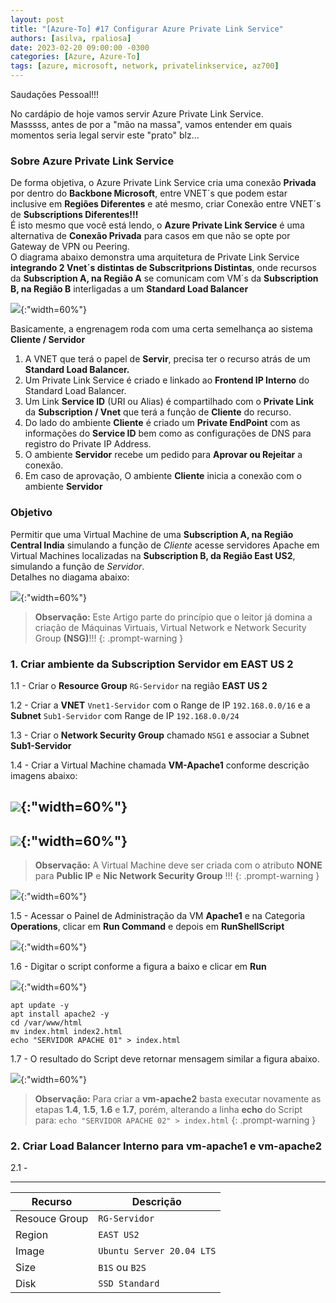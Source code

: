 ```yaml
---
layout: post
title: "[Azure-To] #17 Configurar Azure Private Link Service"
authors: [asilva, rpaliosa]
date: 2023-02-20 09:00:00 -0300
categories: [Azure, Azure-To]
tags: [azure, microsoft, network, privatelinkservice, az700]
---
```


Saudações Pessoal!!!

No cardápio de hoje vamos servir Azure Private Link Service. <br>
Masssss, antes de por a "mão na massa", vamos entender em quais momentos seria legal servir este "prato" blz...

### **Sobre Azure Private Link Service**

De forma objetiva, o Azure Private Link Service cria uma conexão **Privada** por dentro do **Backbone Microsoft**, entre VNET´s que podem estar inclusive em **Regiões Diferentes** e até mesmo, criar Conexão entre VNET´s de **Subscriptions Diferentes!!!** <br>
É isto mesmo que você está lendo, o **Azure Private Link Service** é uma alternativa de **Conexão Privada** para casos em que não se opte por Gateway de VPN ou Peering. <br>
O diagrama abaixo demonstra uma arquitetura de Private Link Service **integrando 2 Vnet´s distintas de Subscritprions Distintas**, onde recursos da **Subscription A, na Região A** se comunicam com VM´s da **Subscription B, na Região B** interligadas a um **Standard Load Balancer**

![](/assets/img/59/pvtls01.png){:"width=60%"}
<br>

Basicamente, a engrenagem roda com uma certa semelhança ao sistema **Cliente / Servidor** 

1. A VNET que terá o papel de **Servir**, precisa ter o recurso atrás de um **Standard Load Balancer.**
2. Um Private Link Service é criado e linkado ao **Frontend IP Interno** do Standard Load Balancer. 
3. Um Link **Service ID** (URI ou Alias) é compartilhado com o **Private Link** da **Subscription / Vnet** que terá a função de  **Cliente** do recurso. 
4. Do lado do ambiente **Cliente** é criado um **Private EndPoint** com as informações do **Service ID** bem como as configurações de DNS para registro do Private IP Address. 
5. O ambiente **Servidor** recebe um pedido para **Aprovar ou Rejeitar** a conexão. 
6. Em caso de aprovação, O ambiente **Cliente** inicia a conexão com o ambiente **Servidor**


### **Objetivo**

Permitir que uma Virtual Machine de uma **Subscription A, na Região Central India** simulando a função de *Cliente* acesse servidores Apache em Virtual Machines localizadas na **Subscription B, da Região East US2**, simulando a função de *Servidor*.<br> 
Detalhes no diagama abaixo:

![](/assets/img/59/pvtls02.png){:"width=60%"}


>**Observação:** Este Artigo parte do princípio que o leitor já domina a criação de Máquinas Virtuais, Virtual Network e  Network Security Group **(NSG)**!!!
{: .prompt-warning }

### **1. Criar ambiente da Subscription Servidor em EAST US 2**

1.1 - Criar o **Resource Group** ```RG-Servidor``` na região **EAST US 2**

1.2 - Criar a **VNET** ```Vnet1-Servidor``` com o Range de IP ```192.168.0.0/16``` e a **Subnet** ```Sub1-Servidor``` com Range de IP ```192.168.0.0/24```

1.3 - Criar o **Network Security Group** chamado ```NSG1``` e associar a Subnet **Sub1-Servidor**

1.4 - Criar a Virtual Machine chamada **VM-Apache1** conforme descrição imagens abaixo:  

![](/assets/img/59/pvtls03.png){:"width=60%"}
---
![](/assets/img/59/pvtls04.png){:"width=60%"}
---
>**Observação:** A Virtual Machine deve ser criada com o atributo **NONE** para **Public IP** e **Nic Network Security Group** !!!
{: .prompt-warning }

![](/assets/img/59/pvtls05.png){:"width=60%"}

1.5 - Acessar o Painel de Administração da VM **Apache1** e na Categoria **Operations**, clicar em **Run Command** e depois em **RunShellScript**

![](/assets/img/59/pvtls06.png){:"width=60%"}

1.6 - Digitar o script conforme a figura a baixo e clicar em **Run**

![](/assets/img/59/pvtls07.png){:"width=60%"}

```
apt update -y
apt install apache2 -y
cd /var/www/html
mv index.html index2.html
echo "SERVIDOR APACHE 01" > index.html
```
1.7 - O resultado do Script deve retornar mensagem similar a figura abaixo.

![](/assets/img/59/pvtls08.png){:"width=60%"}

>**Observação:** Para criar a **vm-apache2** basta executar novamente as etapas **1.4**, **1.5**, **1.6** e **1.7**, porém, alterando a linha **echo** do Script para:
```echo "SERVIDOR APACHE 02" > index.html```
{: .prompt-warning }

### **2. Criar Load Balancer Interno para vm-apache1 e vm-apache2**

2.1 - 

---

| Recurso | Descrição |
| ----------| ----------- |
| Resouce Group         | ```RG-Servidor```         |
| Region                | ```EAST US2```           |
| Image                 | ```Ubuntu Server 20.04 LTS```|
| Size                  | ```B1S``` ou ```B2S```        |
| Disk                  | ```SSD Standard```         |
